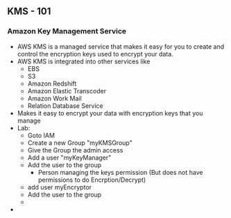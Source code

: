 ## KMS - 101

### Amazon Key Management Service
* AWS KMS is a managed service that makes it easy for you to create and control the encryption keys used to encrypt your data.
* AWS KMS is integrated into other services like 
	* EBS
	* S3
	* Amazon Redshift
	* Amazon Elastic Transcoder
	* Amazon Work Mail
	* Relation Database Service
* Makes it easy to encrypt your data with encryption keys that you manage
* Lab:
	* Goto IAM
	* Create a new Group "myKMSGroup"
	* Give the Group the admin access 
	* Add a user "myKeyManager"
	* Add the user to the group
		* Person managing the keys permission (But does not have permissions to do Encrption/Decrypt)
	* add user myEncryptor
	* Add the user to the group
	* 
* 
<!--stackedit_data:
eyJoaXN0b3J5IjpbMTQwOTE1OTk5LC0xMDI2OTI5MTksODgzMj
Q4NjAxLDE2NTEyOTY0ODldfQ==
-->